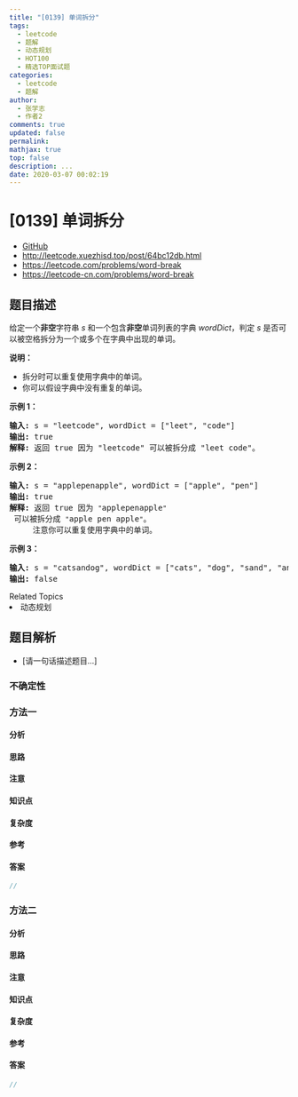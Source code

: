 ```yaml
---
title: "[0139] 单词拆分"
tags:
  - leetcode
  - 题解
  - 动态规划
  - HOT100
  - 精选TOP面试题
categories:
  - leetcode
  - 题解
author:
  - 张学志
  - 作者2
comments: true
updated: false
permalink:
mathjax: true
top: false
description: ...
date: 2020-03-07 00:02:19
---
```



# [0139] 单词拆分
* [GitHub](https://github.com/algoboy101/LeetCodeCrowdsource/tree/master/_posts/QA/%5B0139%5D%20%E5%8D%95%E8%AF%8D%E6%8B%86%E5%88%86.md)
* http://leetcode.xuezhisd.top/post/64bc12db.html
* https://leetcode.com/problems/word-break
* https://leetcode-cn.com/problems/word-break


## 题目描述

<p>给定一个<strong>非空</strong>字符串 <em>s</em> 和一个包含<strong>非空</strong>单词列表的字典 <em>wordDict</em>，判定&nbsp;<em>s</em> 是否可以被空格拆分为一个或多个在字典中出现的单词。</p>

<p><strong>说明：</strong></p>

<ul>
	<li>拆分时可以重复使用字典中的单词。</li>
	<li>你可以假设字典中没有重复的单词。</li>
</ul>

<p><strong>示例 1：</strong></p>

<pre><strong>输入:</strong> s = &quot;leetcode&quot;, wordDict = [&quot;leet&quot;, &quot;code&quot;]
<strong>输出:</strong> true
<strong>解释:</strong> 返回 true 因为 &quot;leetcode&quot; 可以被拆分成 &quot;leet code&quot;。
</pre>

<p><strong>示例 2：</strong></p>

<pre><strong>输入:</strong> s = &quot;applepenapple&quot;, wordDict = [&quot;apple&quot;, &quot;pen&quot;]
<strong>输出:</strong> true
<strong>解释:</strong> 返回 true 因为 <code>&quot;</code>applepenapple<code>&quot;</code> 可以被拆分成 <code>&quot;</code>apple pen apple<code>&quot;</code>。
&nbsp;    注意你可以重复使用字典中的单词。
</pre>

<p><strong>示例 3：</strong></p>

<pre><strong>输入:</strong> s = &quot;catsandog&quot;, wordDict = [&quot;cats&quot;, &quot;dog&quot;, &quot;sand&quot;, &quot;and&quot;, &quot;cat&quot;]
<strong>输出:</strong> false
</pre>
<div><div>Related Topics</div><div><li>动态规划</li></div></div>


## 题目解析
* [请一句话描述题目...]

### 不确定性


### 方法一

#### 分析

#### 思路

#### 注意

#### 知识点

#### 复杂度

#### 参考

#### 答案

```cpp
//
```


### 方法二

#### 分析

#### 思路

#### 注意

#### 知识点

#### 复杂度

#### 参考

#### 答案

```cpp
//
```


